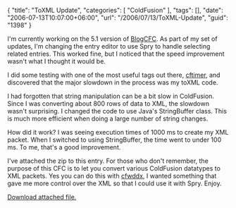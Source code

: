 {
	"title": "ToXML Update",
	"categories": [
		"ColdFusion"
	],
	"tags": [],
	"date": "2006-07-13T10:07:00+06:00",
	"url": "/2006/07/13/ToXML-Update",
	"guid": "1398"
}

I'm currently working on the 5.1 version of <a href="http://www.blogcfc.com">BlogCFC</a>. As part of my set of updates, I'm changing the entry editor to use Spry to handle selecting related entries. This worked fine, but I noticed that the speed improvement wasn't what I thought it would be.
<!--more-->
I did some testing with one of the most useful tags out there, <a href="http://www.techfeed.net/cfQuickDocs/?cftimer">cftimer</a>, and discovered that the major slowdown in the process was my toXML code. 

I had forgotten that string manipulation can be a bit slow in ColdFusion. Since I was converting about 800 rows of data to XML, the slowdown wasn't surprising. I changed the code to use Java's StringBuffer class. This is much more efficient when doing a large number of string changes. 

How did it work? I was seeing execution times of 1000 ms to create my XML packet. When I switched to using StringBuffer, the time went to under 100 ms. To me, that's a good improvement. 

I've attached the zip to this entry. For those who don't remember, the purpose of this CFC is to let you convert various ColdFusion datatypes to XML packets. Yes you can do this with <a href="http://www.techfeed.net/cfQuickDocs/?cfwddx">cfwddx</a>, I wanted something that gave me more control over the XML so that I could use it with Spry. Enjoy.<p><a href='enclosures/D%3A%5Cwebsites%5Ccamdenfamily%5Csource%5Cmorpheus%5Cblog%5Cenclosures%2FArchive2%2Ezip'>Download attached file.</a></p>